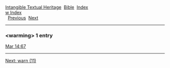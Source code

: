 [Intangible Textual Heritage](../../index)  [Bible](../index) 
[Index](index)   
[w Index](_w_)  
  [Previous](c12236)  [Next](c12238) 

------------------------------------------------------------------------

### &lt;warming&gt; 1 entry

[Mar 14:67](../kjv/mar014.htm#067)  

------------------------------------------------------------------------

[Next: warn (11)](c12238)
